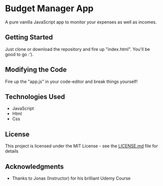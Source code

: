 # Budget Manager App
 A pure vanilla JavaScript app to monitor your expenses as well as incomes.
 

## Getting Started

Just clone or download the repository and fire up "index.html". You'll be good to go :').


## Modifying the Code

Fire up the "app.js" in your code-editor and break things yourself!


## Technologies Used

* JavaScript
* Html
* Css


## License

This project is licensed under the MIT License - see the [LICENSE.md](LICENSE.md) file for details

## Acknowledgments

* Thanks to Jonas (Instructor) for his brilliant Udemy Course
